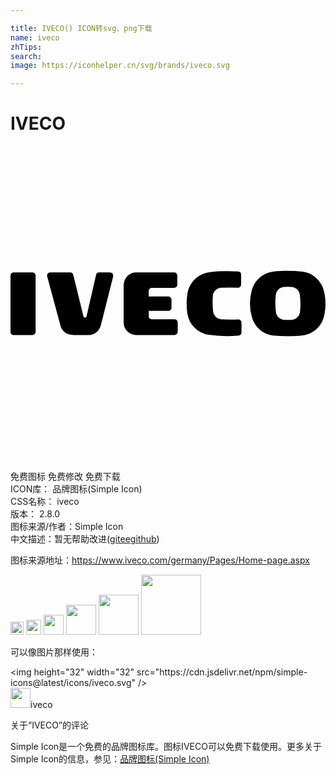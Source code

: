 ```yaml
---

title: IVECO() ICON转svg、png下载
name: iveco
zhTips: 
search: 
image: https://iconhelper.cn/svg/brands/iveco.svg

---
```


# IVECO  <small style="font-size: 60%;font-weight: 100"></small>

<div id="svg" class="svg-wrap">
<svg role="img" viewBox="0 0 24 24" xmlns="http://www.w3.org/2000/svg"><title>IVECO icon</title><path d="M.24 14.402h1.433c.12 0 .239-.1.239-.243V9.87a.243.243 0 0 0-.244-.242H.24a.237.237 0 0 0-.24.24v4.294c0 .169.148.239.24.239m2.566-4.424l1.01 3.737c.064.25.244.435.391.53.17.11.338.156.61.156h1.119c.474 0 .833-.294.963-.794l.91-3.62a.431.431 0 0 0 .014-.108.238.238 0 0 0-.24-.25h-.827a.24.24 0 0 0-.235.182l-.718 3.135c-.022.108-.076.131-.134.131a.117.117 0 0 1-.112-.1l-.762-3.11c-.02-.157-.122-.239-.242-.239H3.03c-.188 0-.254.17-.243.273.001.022.013.043.019.077m7.728 1.49l-.002-.413c0-.15.116-.25.24-.25h1.7a.24.24 0 0 0 .238-.24l.001-.695a.243.243 0 0 0-.244-.242H9.57c-.468 0-.948.364-.948 1.024v2.79c0 .602.508.959.945.959h2.93c.124 0 .249-.093.243-.265v-.69a.24.24 0 0 0-.24-.24h-1.7c-.159 0-.266-.093-.266-.243v-.397h1.494a.242.242 0 0 0 .238-.251v-.61a.24.24 0 0 0-.244-.238h-1.488zm5.511-.664a11.9 11.9 0 0 1 1.283 0 .238.238 0 0 0 .239-.239v-.005l.005-.762a.239.239 0 0 0-.217-.238 12.611 12.611 0 0 0-.893-.024c-.42 0-.833.022-1.237.069l.025-.002c-.879.07-1.595.72-1.756 1.57a5.162 5.162 0 0 0-.074.82c0 .27.02.527.058.776a1.943 1.943 0 0 0 1.63 1.622l-.026-.004a9.788 9.788 0 0 0 2.303.053.239.239 0 0 0 .216-.236l-.001.017.002-.766a.239.239 0 0 0-.239-.239h-.007c-.239.012-.479.012-.722.007a12.965 12.965 0 0 1-.61-.021.675.675 0 0 1-.588-.594 6.287 6.287 0 0 1-.022-1.131.678.678 0 0 1 .631-.673M24 12.05c.003-.434-.06-.83-.178-1.195a1.916 1.916 0 0 0-1.59-1.285 9.213 9.213 0 0 0-1.085-.062c-.406 0-.76.01-1.156.06a1.932 1.932 0 0 0-1.6 1.392 3.792 3.792 0 0 0 .029 2.172 1.906 1.906 0 0 0 1.596 1.306c.342.037.684.054 1.037.054.443 0 .805 0 1.232-.058.85-.153 1.452-.752 1.613-1.511.065-.282.1-.57.102-.873m-1.91-.02c0 .222-.01.434-.037.65a.677.677 0 0 1-.62.565 8.625 8.625 0 0 1-.541.007.674.674 0 0 1-.664-.576 5.302 5.302 0 0 1-.014-1.337.677.677 0 0 1 .625-.601 8.615 8.615 0 0 1 .532-.004c.353 0 .643.268.675.612.03.223.044.452.044.684"/></svg>
</div>
<detail full-name='iveco'></detail>

<div class="detail-page">
<p>
<span><span class="badge-success badge">免费图标</span> <span class="badge-success badge">免费修改</span>  <span class="badge-success badge">免费下载</span> </span>
<br/>
<span>
ICON库：
<span class="badge-secondary badge">品牌图标(Simple Icon)</span> 
</span>
<br/>
<span>
CSS名称：
<span class="badge-secondary badge">iveco</span> 
</span>

<br/>
<span>
版本：
<span class="badge-secondary badge">2.8.0</span> 
</span>
<br/>
<span>图标来源/作者：<span class="badge-light badge">Simple Icon</span></span> 
<br/>
<span class="zh-detail">中文描述：暂无<span class="help-link"><span>帮助改进</span>(<a href="https://gitee.com/liuwave/icon-helper/edit/master/json/brands/iveco.json" target="_blank" rel="noopener noreferrer">gitee</a><a href="https://github.com/liuwave/icon-helper/edit/master/json/brands/iveco.json" target="_blank" rel="noopener noreferrer">github</a></span>)</span><br/>
</p>
</div><div class="description description alert alert-light"><p>图标来源地址：<a href="https://www.iveco.com/germany/Pages/Home-page.aspx" target="_blank" rel="noopener noreferrer">https://www.iveco.com/germany/Pages/Home-page.aspx</a></p></div>
<div class="alert alert-dark">
<img height="21" width="21" src="https://cdn.jsdelivr.net/npm/simple-icons@latest/icons/iveco.svg" />
<img height="24" width="24" src="https://cdn.jsdelivr.net/npm/simple-icons@latest/icons/iveco.svg" />
<img height="32" width="32" src="https://cdn.jsdelivr.net/npm/simple-icons@latest/icons/iveco.svg" />
<img height="48" width="48" src="https://cdn.jsdelivr.net/npm/simple-icons@latest/icons/iveco.svg" />
<img height="64" width="64" src="https://cdn.jsdelivr.net/npm/simple-icons@latest/icons/iveco.svg" />
<img height="96" width="96" src="https://cdn.jsdelivr.net/npm/simple-icons@latest/icons/iveco.svg" />

</div>
<div>
  <p>可以像图片那样使用：    
  </p>
  <div class="alert alert-primary" style="font-size: 14px">
    &lt;img height="32" width="32" src="https://cdn.jsdelivr.net/npm/simple-icons@latest/icons/iveco.svg" /&gt;
    <copy-btn content='<img height="32" width="32" src="https://cdn.jsdelivr.net/npm/simple-icons@latest/icons/iveco.svg" />'></copy-btn>
  </div>
  <div class="alert alert-secondary">
    <img height="32" width="32" src="https://cdn.jsdelivr.net/npm/simple-icons@latest/icons/iveco.svg" />iveco
    <copy-btn content="iveco" btn-title="复制图标名称"></copy-btn>
  </div>
</div>

<Vssue title="关于“IVECO”的评论" >关于“IVECO”的评论</Vssue>


<div><p>Simple Icon是一个免费的品牌图标库。图标IVECO可以免费下载使用。更多关于  Simple Icon的信息，参见：<a target="_blank" href="https://iconhelper.cn/brands.html">品牌图标(Simple Icon)</a>
</p></div>

